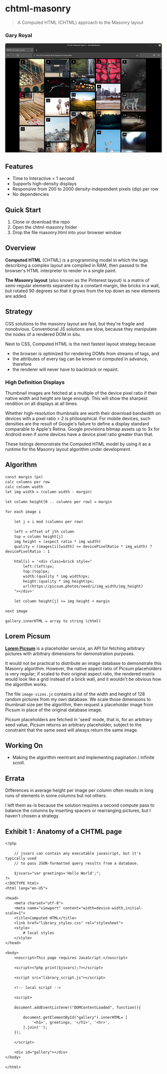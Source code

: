 # chtml-masonry

> A Computed HTML (CHTML) approach to the Masonry layout

### Gary Royal

![screenshot](masonry.png)


## Features 

* Time to Interactive < 1 second
* Supports high-density displays
* Responsive from 200 to 2000 density-independent pixels (dip) per row
* No dependencies


## Quick Start

1. Clone or download the repo
2. Open the chtml-masonry folder
3. Drop the file masonry.html into your browser window


## Overview

**Computed HTML** (CHTML) is a programming model in which the tags describing a complex layout are compiled in RAM, then passed to the browser's HTML interpreter to render in a single paint. 

**The Masonry layout** (also known as the Pinterest layout) is a matrix of semi-regular elements separated by a constant margin, like bricks in a wall, but rotated 90 degrees so that it grows from the top down as new elements are added.


## Strategy

CSS solutions to the masonry layout are fast, but they're fragile and nonobvious. Conventional JS solutions are slow, because they manipulate the nodes of a rendered DOM in situ. 

Next to CSS, Computed HTML is the next fastest layout strategy because 
* the browser is optimized for rendering DOMs from streams of tags, and
* the attributes of every tag can be known or computed in advance, therefore
* the renderer will never have to backtrack or repaint. 


### High Definition Displays

Thumbnail images are fetched at a multiple of the device pixel ratio if their native width and height are large enough. This will show the sharpest rendition on all displays at all times. 

Whether high-resolution thumbnails are worth their download bandwidth on devices with a pixel ratio > 2 is philosophical. For mobile devices, such densities are the result of Google's failure to define a display standard comparable to Apple's Retina. Google provisions bitmap assets up to 3x for Android even if some devices have a device pixel ratio greater than that.

These listings demonstrate the Computed HTML model by using it as a runtime for the Masonry layout algorithm under development. 


## Algorithm

```
const margin (px)
calc columns per row
calc column width
let img width = (column width - margin)

let column height[0 .. columns per row] = margin

for each image i

	let j = i mod (columns per row)
		
	left = offset of jth column
	top = column height[j]
	img height = (aspect ratio * img width)
	quality = (images[i][width] >= devicePixelRatio * img_width) ? devicePixelRatio : 1
	
	html[i] = '<div class=brick style="
		left:(left)px; 
		top:(top)px; 
		width:(quality * img width)px; 
		height:(quality * img height)px; 
		url(https://picsum.photos/seed/i/img_width/img_height)
	"></div>'

	let column height[j] += img height + margin
	
next image

gallery.innerHTML = array to string (chtml)
```

## Lorem Picsum 

**[Lorem Picsum](https://picsum.photos/)** is a placeholder service, an API for fetching arbitrary pictures with arbitrary dimensions for demonstration purposes.

It would not be practical to distribute an image database to demonstrate this Masonry algorithm. However, the native aspect ratio of Picsum placeholders is very regular; if scaled to their original aspect ratio, the rendered matrix would look like a grid instead of a brick wall, and it wouldn't be obvious how the algorithm works.

The file `image-sizes.js` contains a list of the width and height of 128 random pictures from my own database. We scale those dimensions to thumbnail size per the algorithm, then request a placeholder image from Picsum in place of the original database image.

Picsum placeholders are fetched in 'seed' mode, that is, for an arbitrary seed value, Picsum returns an arbitrary placeholder, subject to the constraint that the same seed will always return the same image.

## Working On

 * Making the algorithm reentrant and implementing pagination / infinite scroll.
 
## Errata

Differences in average height per image per column often results in long runs of elements in some columns but not others. 

I left them as-is because the solution requires a second compute pass to balance the columns by inserting spacers or rearranging pictures, but I haven't chosen a strategy. 


## Exhibit 1 : Anatomy of a CHTML page

```
<?php

	// jsvars can contain any executable javascript, but it's typically used
	// to pass JSON-formatted query results from a database. 

	$jsvars="var greetings='Hello World';";
?>
<!DOCTYPE html>
<html lang="en-US">

<head>    
	<meta charset="utf-8">
	<meta name="viewport" content="width=device-width,initial-scale=1">
	<title>Computed HTML</title>
	<link href="library_styles.css" rel="stylesheet">
	<style>
		# local styles
	</style>
</head>

<body>
    <noscript>This page requires JavaScript.</noscript>

    <script><?php print($jsvars);?></script>
    
    <script src="library_script.js"></script>
    
    <!-- local script -->
    
    <script>

	document.addEventListener("DOMContentLoaded", function(){

		document.getElementById("gallery").innerHTML= [
	   		'<h1>', greetings, '</h1>', '<hr>', 
	   	].join('');
	});
    
    </script>
    
    <div id="gallery"></div>
</body>

</html>
```

